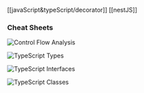 [[javaScript&typeScript/decorator]]
[[nestJS]]

### Cheat Sheets
![Control Flow Analysis](https://pangorithm.github.io/MyAuxiliaryStorage/image/TypeScript-Control-Flow-Analysis.png)

![TypeScript Types](https://pangorithm.github.io/MyAuxiliaryStorage/image/TypeScript-Types.png)

![TypeScript Interfaces](https://pangorithm.github.io/MyAuxiliaryStorage/image/TypeScript-Interfaces.png)

![TypeScript Classes](https://pangorithm.github.io/MyAuxiliaryStorage/image/TypeScript-Classes.png)

